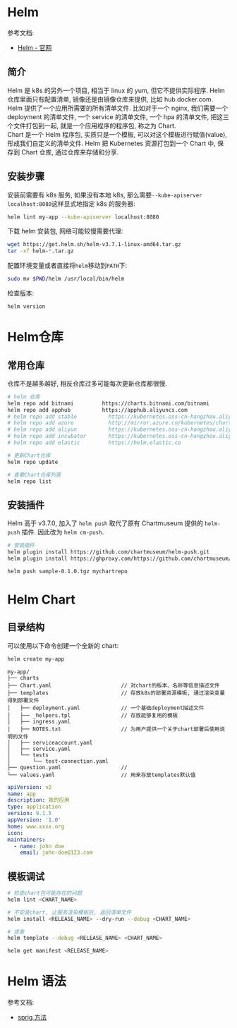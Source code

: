 
<a name="xyGWN"></a>
# Helm
参考文档: 

- [Helm - 官网](https://docs.helm.sh/zh/docs/)

<a name="VMf5z"></a>
## 简介

Helm 是 k8s 的另外一个项目, 相当于 linux 的 yum, 但它不提供实际程序. Helm 仓库里面只有配置清单, 镜像还是由镜像仓库来提供, 比如 hub.docker.com.<br />Helm 提供了一个应用所需要的所有清单文件. 比如对于一个 nginx, 我们需要一个 deployment 的清单文件, 一个 service 的清单文件, 一个 hpa 的清单文件, 把这三个文件打包到一起, 就是一个应用程序的程序包, 称之为 Chart.<br />Chart 是一个 Helm 程序包, 实质只是一个模板, 可以对这个模板进行赋值(value), 形成我们自定义的清单文件. Helm 把 Kubernetes 资源打包到一个 Chart 中, 保存到 Chart 仓库, 通过仓库来存储和分享.
<a name="c5t41"></a>
## 安装步骤

安装前需要有 k8s 服务, 如果没有本地 k8s, 那么需要`--kube-apiserver localhost:8080`这样显式地指定 k8s 的服务器:

```bash
helm lint my-app --kube-apiserver localhost:8080
```

下载 helm 安装包, 网络可能较慢需要代理:

```bash
wget https://get.helm.sh/helm-v3.7.1-linux-amd64.tar.gz
tar -xf helm-*.tar.gz
```

配置环境变量或者直接将`helm`移动到`PATH`下:

```bash
sudo mv $PWD/helm /usr/local/bin/helm
```

检查版本:

```bash
helm version
```
<a name="n3qKN"></a>
# Helm仓库
<a name="WYUDk"></a>
## 常用仓库

仓库不是越多越好, 相反仓库过多可能每次更新仓库都很慢.

```bash
# helm 仓库
helm repo add bitnami         https://charts.bitnami.com/bitnami
helm repo add apphub          https://apphub.aliyuncs.com
# helm repo add stable          https://kubernetes.oss-cn-hangzhou.aliyuncs.com/charts
# helm repo add azure           http://mirror.azure.cn/kubernetes/charts
# helm repo add aliyun          https://kubernetes.oss-cn-hangzhou.aliyuncs.com/charts
# helm repo add incubator       https://kubernetes.oss-cn-hangzhou.aliyuncs.com/charts-incubator
# helm repo add elastic         https://helm.elastic.co

# 更新Chart仓库
helm repo update

# 查看Chart仓库列表
helm repo list
```

<a name="JuyYW"></a>
## 安装插件

Helm 高于 v3.7.0, 加入了 `helm push` 取代了原有 Chartmuseum 提供的 `helm-push` 插件. 因此改为 `helm cm-push`.

```bash
# 安装插件
helm plugin install https://github.com/chartmuseum/helm-push.git
helm plugin install https://ghproxy.com/https://github.com/chartmuseum/helm-push.git

helm push sample-0.1.0.tgz mychartrepo
```
<a name="wXw7X"></a>
# Helm Chart
<a name="YaHdd"></a>
## 目录结构

可以使用以下命令创建一个全新的 chart:

```bash
helm create my-app
```

```
my-app/
├── charts
├── Chart.yaml                      // 对chart的版本、名称等信息描述文件
├── templates                       // 存放k8s的部署资源模板, 通过渲染变量得到部署文件
│   ├── deployment.yaml             // 一个基础deployment描述文件
│   ├── _helpers.tpl                // 存放能够复用的模板
│   ├── ingress.yaml
│   ├── NOTES.txt                   // 为用户提供一个关于chart部署后使用说明的文件
│   ├── serviceaccount.yaml
│   ├── service.yaml
│   └── tests
│       └── test-connection.yaml
├── question.yaml                   //
└── values.yaml                     // 用来存放templates默认值
```
```yaml
apiVersion: v2
name: app
description: 我的应用
type: application
version: 9.1.5
appVersion: '1.0'
home: www.xxxx.org
icon:
maintainers:
  - name: john doe
    email: john-doe@123.com
```
<a name="TnB2y"></a>
## 模板调试

```bash
# 检查chart包可能存在的问题
helm lint <CHART_NAME>

# 不安装chart, 让服务渲染模板后, 返回清单文件
helm install <RELEASE_NAME> --dry-run --debug <CHART_NAME>

# 或者
helm template --debug <RELEASE_NAME> <CHART_NAME>

helm get manifest <RELEASE_NAME>
```

<a name="AHScs"></a>
# Helm 语法

参考文档:

- [sprig 方法](https://masterminds.github.io/sprig/)


